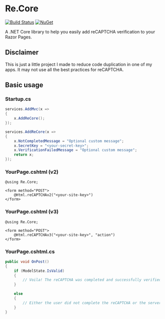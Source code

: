 # Re.Core

[![Build Status](https://dev.azure.com/shawnthebeachy/Re.Core/_apis/build/status/Re.Core%20(master)?branchName=master)](https://dev.azure.com/shawnthebeachy/Re.Core/_build/latest?definitionId=7&branchName=master)
[![NuGet](https://img.shields.io/nuget/v/Re.Core.svg)](https://img.shields.io/nuget/v/Re.Core.svg)

A .NET Core library to help you easily add reCAPTCHA verification to your Razor Pages.

## Disclaimer

This is just a little project I made to reduce code duplication in one of my apps. It may not use all the best practices for reCAPTCHA.

## Basic usage

### Startup.cs

```c#
services.AddMvc(x =>
{
    x.AddReCore();
});

services.AddReCore(x =>
{
    x.NotCompletedMessage = "Optional custom message";
    x.SecretKey = "<your-secret-key>";
    x.VerificationFailedMessage = "Optional custom message";
    return x;
});
```

### YourPage.cshtml (v2)

```cshtml
@using Re.Core;

<form method="POST">
    @Html.reCAPTCHAv2("<your-site-key>")
</form>
```

### YourPage.cshtml (v3)

```cshtml
@using Re.Core;

<form method="POST">
    @Html.reCAPTCHAv3("<your-site-key>", "action")
</form>
```

### YourPage.cshtml.cs

```c#
public void OnPost()
{
    if (ModelState.IsValid)
    {   
        // Voila! The reCAPTCHA was completed and successfully verified.
    }
    
    else
    {
        // Either the user did not complete the reCAPTCHA or the server-side verification failed.
    }
}
```
